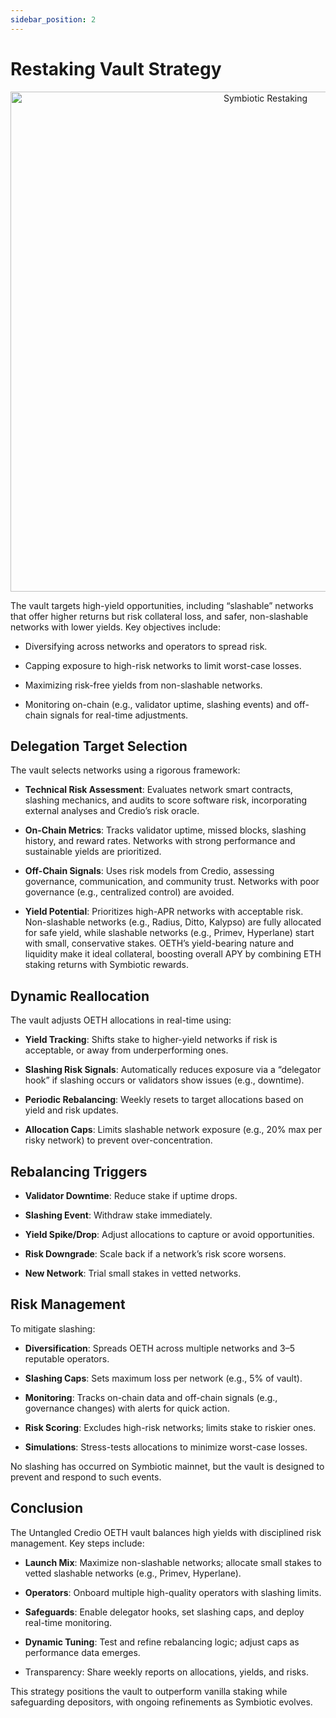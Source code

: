 ```yaml
---
sidebar_position: 2
---
```


# Restaking Vault Strategy

<p align="center">
  <img src={require("../img/Untangled-Symbiotic-OETH.png").default} alt="Symbiotic Restaking" width="800"/>
</p>

The vault targets high-yield opportunities, including “slashable” networks that offer higher returns but risk collateral loss, and safer, non-slashable networks with lower yields. Key objectives include:

- Diversifying across networks and operators to spread risk.

- Capping exposure to high-risk networks to limit worst-case losses.

- Maximizing risk-free yields from non-slashable networks.

- Monitoring on-chain (e.g., validator uptime, slashing events) and off-chain signals for real-time adjustments.

## Delegation Target Selection
The vault selects networks using a rigorous framework:

- **Technical Risk Assessment**: Evaluates network smart contracts, slashing mechanics, and audits to score software risk, incorporating external analyses and Credio’s risk oracle.

- **On-Chain Metrics**: Tracks validator uptime, missed blocks, slashing history, and reward rates. Networks with strong performance and sustainable yields are prioritized.

- **Off-Chain Signals**: Uses risk models from Credio, assessing governance, communication, and community trust. Networks with poor governance (e.g., centralized control) are avoided.

- **Yield Potential**: Prioritizes high-APR networks with acceptable risk. Non-slashable networks (e.g., Radius, Ditto, Kalypso) are fully allocated for safe yield, while slashable networks (e.g., Primev, Hyperlane) start with small, conservative stakes.
OETH’s yield-bearing nature and liquidity make it ideal collateral, boosting overall APY by combining ETH staking returns with Symbiotic rewards.

## Dynamic Reallocation

The vault adjusts OETH allocations in real-time using:

- **Yield Tracking**: Shifts stake to higher-yield networks if risk is acceptable, or away from underperforming ones.

- **Slashing Risk Signals**: Automatically reduces exposure via a “delegator hook” if slashing occurs or validators show issues (e.g., downtime).

- **Periodic Rebalancing**: Weekly resets to target allocations based on yield and risk updates.

- **Allocation Caps**: Limits slashable network exposure (e.g., 20% max per risky network) to prevent over-concentration.

## Rebalancing Triggers
- **Validator Downtime**: Reduce stake if uptime drops.

- **Slashing Event**: Withdraw stake immediately.

- **Yield Spike/Drop**: Adjust allocations to capture or avoid opportunities.

- **Risk Downgrade**: Scale back if a network’s risk score worsens.

- **New Network**: Trial small stakes in vetted networks.

## Risk Management

To mitigate slashing:

- **Diversification**: Spreads OETH across multiple networks and 3–5 reputable operators.

- **Slashing Caps**: Sets maximum loss per network (e.g., 5% of vault).

- **Monitoring**: Tracks on-chain data and off-chain signals (e.g., governance changes) with alerts for quick action.

- **Risk Scoring**: Excludes high-risk networks; limits stake to riskier ones.

- **Simulations**: Stress-tests allocations to minimize worst-case losses.

No slashing has occurred on Symbiotic mainnet, but the vault is designed to prevent and respond to such events.

## Conclusion

The Untangled Credio OETH vault balances high yields with disciplined risk management. Key steps include:

- **Launch Mix**: Maximize non-slashable networks; allocate small stakes to vetted slashable networks (e.g., Primev, Hyperlane).

- **Operators**: Onboard multiple high-quality operators with slashing limits.

- **Safeguards**: Enable delegator hooks, set slashing caps, and deploy real-time monitoring.

- **Dynamic Tuning**: Test and refine rebalancing logic; adjust caps as performance data emerges.

- Transparency: Share weekly reports on allocations, yields, and risks.

This strategy positions the vault to outperform vanilla staking while safeguarding depositors, with ongoing refinements as Symbiotic evolves.
